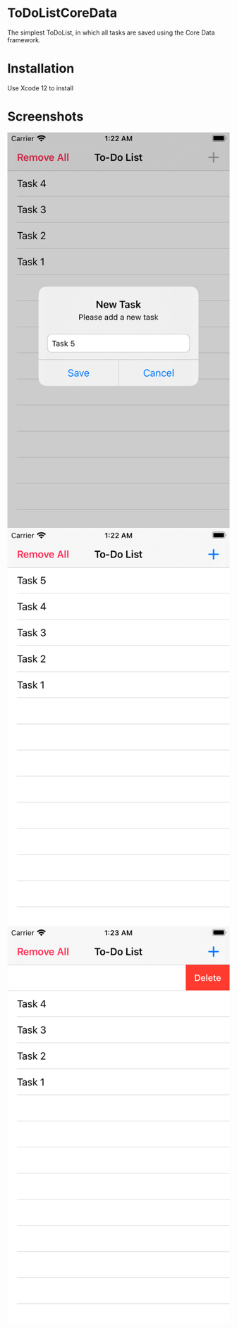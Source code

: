 # ToDoListCoreData

The simplest ToDoList, in which all tasks are saved using the Core Data framework.

# Installation

Use Xcode 12 to install

# Screenshots

![Screenshot 1](https://github.com/slemeshaev/ToDoListCoreData/blob/main/ToDoListCoreData/ToDoListCoreData/Screenshots/Screenshot_01.png)
![Screenshot 2](https://github.com/slemeshaev/ToDoListCoreData/blob/main/ToDoListCoreData/ToDoListCoreData/Screenshots/Screenshot_02.png)
![Screenshot 3](https://github.com/slemeshaev/ToDoListCoreData/blob/main/ToDoListCoreData/ToDoListCoreData/Screenshots/Screenshot_03.png)
